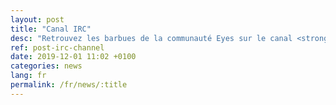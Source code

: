 ```yaml
---
layout: post
title: "Canal IRC"
desc: "Retrouvez les barbues de la communauté Eyes sur le canal <strong>#EyesOfNetwork</strong> des serveurs Freenode."
ref: post-irc-channel
date: 2019-12-01 11:02 +0100
categories: news
lang: fr
permalink: /fr/news/:title
---
```

